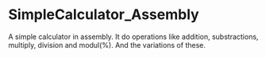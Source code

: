 # SimpleCalculator_Assembly
A simple calculator in assembly. It do operations like addition, substractions, multiply, division and modul(%). And the variations of these.
